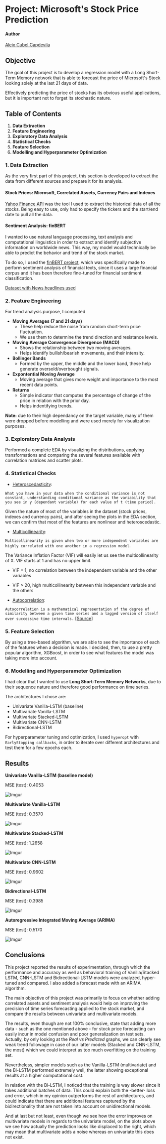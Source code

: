# Project: Microsoft's Stock Price Prediction

#### Author

[Aleix Cubel Capdevila](https://www.linkedin.com/in/aleix-cubel/)

## Objective

The goal of this project is to develop a regression model with a Long Short-Term Memory network that is able to forecast the price of Microsoft's Stock looking solely at the last 21 days of data.

Effectively predicting the price of stocks has its obvious useful applications, but it is important not to forget its stochastic nature.


## Table of Contents

1. **Data Extraction**
2. **Feature Engineering**
3. **Exploratory Data Analysis**
4. **Statistical Checks**
5. **Feature Selection**
6. **Modelling and Hyperparameter Optimization**


### 1. Data Extraction

As the very first part of this project, this section is developed to extract the data from different sources and prepare it for its analysis.

#### Stock Prices: Microsoft, Correlated Assets, Currency Pairs and Indexes

[Yahoo Finance API](https://pypi.org/project/yfinance/) was the tool I used to extract the historical data of all the stocks. Being easy to use, only had to specify the tickers and the start/end date to pull all the data.

#### Sentiment Analysis: finBERT

I wanted to use natural language processing, text analysis and computational linguistics in order to extract and identify subjective information on worldwide news. This way, my model would technically be able to predict the behavior and trend of the stock market.

To do so, I used the [finBERT project](https://github.com/ProsusAI/finBERT), which was specifically made to perform sentiment analysis of financial texts, since it uses a large financial corpus and it has been therefore fine-tuned for financial sentiment classification.

[Dataset with News headlines used](https://www.kaggle.com/aaron7sun/stocknews)

### 2. Feature Engineering

For trend analysis purpose, I computed 

- **Moving Averages (7 and 21 days)**
    - These help reduce the noise from random short-term price fluctuation. 
    - We use them to determine the trend direction and resistance levels.
- **Moving Average Convergence Divergence (MACD)**
    - Shows the relationship between two moving averages.
    - Helps identify bullish/bearish movements, and their intensity.
- **Bollinger Bands**
    - Formed by the upper, the middle and the lower band, these help generate oversold/overbought signals.
- **Expontential Moving Average**
    - Moving average that gives more weight and importance to the most recent data points.
- **Returns**
    - Simple indicator that computes the percentage of change of the price in relation with the prior day.
    - Helps indentifying trends.
    
**Note:** due to their high dependancy on the target variable, many of them were dropped before modelling and were used merely for visualization purposes.

### 3. Exploratory Data Analysis

Performed a complete EDA by visualizing the distributions, applying transformations and comparing the several features available with correlation matrices and scatter plots.


### 4. Statistical Checks

- <ins>Heteroscedasticity</ins>: 

`What you have in your data when the conditional variance is not constant, understanding conditional variance as the variability that you see in y (dependant variable) for each value of t (time period).`

Given the nature of most of the variables in the dataset (stock prices, indexes and currency pairs), and after seeing the plots in the EDA section, we can confirm that most of the features are nonlinear and heteroscedastic.

- <ins>Multicollinearity</ins>:

`Multicollinearity is given when two or more independent variables are highly correlated with one another in a regression model`.

The Variance Inflation Factor (VIF) will easily let us see the multicollinearity of X. VIF starts at 1 and has no upper limit. 

- VIF = 1, no correlation between the independent variable and the other variables
- VIF > 20, high multicollinearity between this independent variable and the others


- <ins>Autocorrelation</ins>:

`Autocorrelation is a mathematical representation of the degree of similarity between a given time series and a lagged version of itself over successive time intervals.` [[Source]](https://www.investopedia.com/terms/a/autocorrelation.asp#:~:text=Autocorrelation%20represents%20the%20degree%20of,itself%20over%20successive%20time%20intervals.&text=An%20autocorrelation%20of%20%2B1%20represents%20a%20perfect%20positive%20correlation%2C%20while,represents%20a%20perfect%20negative%20correlation.)


### 5. Feature Selection

By using a tree-based algorithm,  we are able to see the importance of each of the features when a decision is made. I decided, then, to use a pretty popular algorithm, XGBoost, in order to see what features the model was taking more into account.

### 6. Modelling and Hyperparameter Optimization

I had clear that I wanted to use **Long Short-Term Memory Networks**, due to their sequence nature and therefore good performance on time series.

The architectures I chose are:
- Univariate Vanilla-LSTM (baseline)
- Multivariate Vanilla-LSTM
- Multivariate Stacked-LSTM
- Multivariate CNN-LSTM
- Bidirectional-LSTM

For hyperparameter tuning and optimization, I used `hyperopt` with `EarlyStopping callbacks`, in order to iterate over different architectures and test them for a few epochs each.


## Results

**Univariate Vanilla-LSTM (baseline model)**

MSE (test): 0.4053

![Imgur](https://i.imgur.com/HwHMj7X.png)

**Multivariate Vanilla-LSTM**

MSE (test): 0.3570

![Imgur](https://i.imgur.com/ujvUtYi.png)

**Multivariate Stacked-LSTM**

MSE (test): 1.2658

![Imgur](https://i.imgur.com/skbUIPa.png)

**Multivariate CNN-LSTM**

MSE (test): 0.9602

![Imgur](https://i.imgur.com/uMRjwho.png)

**Bidirectional-LSTM**

MSE (test): 0.3985

![Imgur](https://i.imgur.com/mlKp6AO.png)

**Autoregressive Integrated Moving Average (ARIMA)**

MSE (test): 0.5170 

![Imgur](https://i.imgur.com/2FMvwBx.png)


## Conclusions

This project reported the results of experimentation, through which the performance and accuracy as well as behavioral training of Vanilla/Stacked LSTM, CNN-LSTM and Bidirectional-LSTM models were analyzed, hyper-tuned and compared. I also added a forecast made with an ARIMA algorithm.

The main objective of this project was primarily to focus on whether adding correlated assets and sentiment analysis would help on improving the precision of time series forecasting applied to the stock market, and compare the results between univariate and multivariate models.

The results, even though are not 100% conclusive, state that adding more data - such as the one mentioned above - for stock price forecasting can easily incur in model confusion and poor generalization on test sets. Actually, by only looking at the *Real vs Predicted* graphs, we can clearly see weak trend followage in case of our latter models (Stacked and CNN-LSTM, the most) which we could interpret as too much overfitting on the training set.

Nevertheless, simpler models such as the Vanilla-LSTM (multivariate) and the Bi-LSTM performed extremely well, the latter showing exceptional results at a higher computational cost.

In relation with the Bi-LSTM, I noticed that the training is way slower since it takes additional batches of data. This could explain both the -better- loss and error, which in my opinion outperforms the rest of architectures, and could indicate that there are additional features captured by the bidirectionality that are not taken into account on unidirectional models.

And at last but not least, even though we see how the error improves on multivariate models in regards to the univariate model, on the plots above we see how actually the prediction looks like displaced to the right, which may mean that multivariate adds a noise whereas on univariate this does not exist.
